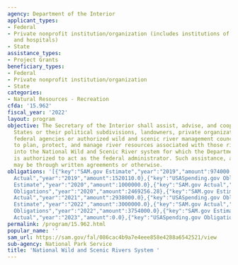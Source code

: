 ```yaml
---
agency: Department of the Interior
applicant_types:
- Federal
- Private nonprofit institution/organization (includes institutions of higher education
  and hospitals)
- State
assistance_types:
- Project Grants
beneficiary_types:
- Federal
- Private nonprofit institution/organization
- State
categories:
- Natural Resources - Recreation
cfda: '15.962'
fiscal_year: '2022'
layout: program
objective: The Secretary of the Interior shall assist, advise, and cooperate with
  States or their political subdivisions, landowners, private organizations, other
  federal agencies or authorized wild and scenic river management councils or committees
  to plan, protect, and manage river resources associated with those rivers designated
  into the National Wild and Scenic River system for which the Department of the Interior
  is authorized to act as the federal administrator. Such assistance, advice and cooperation
  may be through written agreements or otherwise.
obligations: '[{"key":"SAM.gov Estimate","year":"2019","amount":974000.0},{"key":"SAM.gov
  Actual","year":"2019","amount":1520110.0},{"key":"USASpending.gov Obligations","year":"2019","amount":1520110.0},{"key":"SAM.gov
  Estimate","year":"2020","amount":1000000.0},{"key":"SAM.gov Actual","year":"2020","amount":2469256.0},{"key":"USASpending.gov
  Obligations","year":"2020","amount":2469256.28},{"key":"SAM.gov Estimate","year":"2021","amount":2000000.0},{"key":"SAM.gov
  Actual","year":"2021","amount":2938000.0},{"key":"USASpending.gov Obligations","year":"2021","amount":2938000.0},{"key":"SAM.gov
  Estimate","year":"2022","amount":3000000.0},{"key":"SAM.gov Actual","year":"2022","amount":3754000.0},{"key":"USASpending.gov
  Obligations","year":"2022","amount":3754000.0},{"key":"SAM.gov Estimate","year":"2023","amount":4000000.0},{"key":"SAM.gov
  Actual","year":"2023","amount":0.0},{"key":"USASpending.gov Obligations","year":"2023","amount":1298715.0}]'
permalink: /program/15.962.html
popular_name: ''
sam_url: https://sam.gov/fal/086cac4b9a7e4eee858e4288a6542521/view
sub-agency: National Park Service
title: 'National Wild and Scenic Rivers System '
---
```

